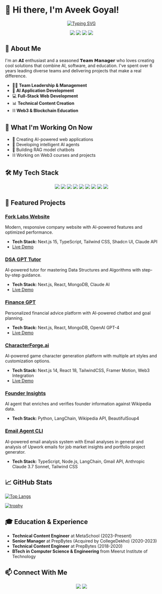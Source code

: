 # 👋 Hi there, I'm Aveek Goyal!
<div align="center">
  <a href="https://git.io/typing-svg">
    <img src="https://readme-typing-svg.herokuapp.com?font=Roboto&weight=700&size=30&pause=1000&color=6A5ACD&center=true&vCenter=true&random=false&width=600&height=70&lines=Hi+there%2C+I'm+Aveek+Goyal!;%F0%9D%97%94%F0%9D%97%9C+enthusiast+and+a+seasoned+%F0%9D%97%A7%F0%9D%97%B2%F0%9D%97%AE%F0%9D%97%BA+%F0%9D%97%A0%F0%9D%97%AE%F0%9D%97%BB%F0%9D%97%AE%F0%9D%97%B4%F0%9D%97%B2%F0%9D%97%BF" alt="Typing SVG" />
  </a>
  <br/>
  <p align="center">
    <img src="https://img.shields.io/badge/Next.js-000000?style=for-the-badge&logo=next.js&logoColor=white"/>
    <img src="https://img.shields.io/badge/React-61DAFB?style=for-the-badge&logo=react&logoColor=black"/>
    <img src="https://img.shields.io/badge/AI-00B2FF?style=for-the-badge&logo=openai&logoColor=white"/>
    <img src="https://img.shields.io/badge/Web3-F16822?style=for-the-badge&logo=web3.js&logoColor=white"/>
  </p>
</div>

## 🚀 About Me

I'm an 𝗔𝗜 enthusiast and a seasoned 𝗧𝗲𝗮𝗺 𝗠𝗮𝗻𝗮𝗴𝗲𝗿 who loves creating cool solutions that combine AI, software, and education. I've spent over 6 years leading diverse teams and delivering projects that make a real difference.
- 👨‍💼 **Team Leadership & Management**
- 🤖 **AI Application Development**
- 💻 **Full-Stack Web Development**
- 📊 **Technical Content Creation**
- ⛓️ **Web3 & Blockchain Education**

## 🔭 What I'm Working On Now

- 🤖 Creating AI-powered web applications
- 🧠 Developing intelligent AI agents
- 💬 Building RAG model chatbots
- ⛓️ Working on Web3 courses and projects

## 🛠️ My Tech Stack

<div align="center">
  <img src="https://img.shields.io/badge/Next.js-000000?style=for-the-badge&logo=next.js&logoColor=white" />
  <img src="https://img.shields.io/badge/React-61DAFB?style=for-the-badge&logo=react&logoColor=black" />
  <img src="https://img.shields.io/badge/TypeScript-3178C6?style=for-the-badge&logo=typescript&logoColor=white" />
  <img src="https://img.shields.io/badge/Tailwind_CSS-38B2AC?style=for-the-badge&logo=tailwind-css&logoColor=white" />
  <img src="https://img.shields.io/badge/Node.js-339933?style=for-the-badge&logo=node.js&logoColor=white" />
  <img src="https://img.shields.io/badge/MongoDB-47A248?style=for-the-badge&logo=mongodb&logoColor=white" />
  <img src="https://img.shields.io/badge/Python-3776AB?style=for-the-badge&logo=python&logoColor=white" />
  <img src="https://img.shields.io/badge/C++-00599C?style=for-the-badge&logo=c%2B%2B&logoColor=white" />
  <img src="https://img.shields.io/badge/Java-ED8B00?style=for-the-badge&logo=java&logoColor=white" />
</div>

## 🌟 Featured Projects

### [Fork Labs Website](https://github.com/AveekGoyal/fork-labs-website)
Modern, responsive company website with AI-powered features and optimized performance.
- **Tech Stack:** Next.js 15, TypeScript, Tailwind CSS, Shadcn UI, Claude API
- [Live Demo](https://fork-labs-website.vercel.app/)
  
### [DSA GPT Tutor](https://github.com/AveekGoyal/dsa-gpt-tutor)
AI-powered tutor for mastering Data Structures and Algorithms with step-by-step guidance.
- **Tech Stack:** Next.js, React, MongoDB, Claude AI
- [Live Demo](https://dsa-tutor-gpt.vercel.app/)

### [Finance GPT](https://github.com/AveekGoyal/gpt-powered-ai-finance-advisor)
Personalized financial advice platform with AI-powered chatbot and goal planning.
- **Tech Stack:** Next.js, React, MongoDB, OpenAI GPT-4
- [Live Demo](https://gpt-powered-ai-finance-advisor.vercel.app/)

### [CharacterForge.ai](https://github.com/AveekGoyal/character-forge)
AI-powered game character generation platform with multiple art styles and customization options.
- **Tech Stack:** Next.js 14, React 18, TailwindCSS, Framer Motion, Web3 Integration
- [Live Demo](https://character-forge-ai.vercel.app/)

### [Founder Insights](https://github.com/AveekGoyal/ice_breaker)
AI agent that enriches and verifies founder information against Wikipedia data.
- **Tech Stack:** Python, LangChain, Wikipedia API, BeautifulSoup4

### [Email Agent CLI](https://github.com/AveekGoyal/email-agent-cli)
AI-powered email analysis system with Email analyses in general and analysis of Upwork emails for job market insights and portfolio project generator.
- **Tech Stack:** TypeScript, Node.js, LangChain, Gmail API, Anthropic Claude 3.7 Sonnet, Tailwind CSS

## 📈 GitHub Stats
[![Top Langs](https://github-readme-stats.vercel.app/api/top-langs/?username=AveekGoyal&layout=compact&theme=radical)](https://github.com/anuraghazra/github-readme-stats)

[![trophy](https://github-profile-trophy.vercel.app/?username=AveekGoyal&theme=radical)](https://github.com/ryo-ma/github-profile-trophy)

## 🎓 Education & Experience

- **Technical Content Engineer** at MetaSchool (2023-Present)
- **Senior Manager** at PrepBytes (Acquired by CollegeDekho) (2020-2023)
- **Technical Content Engineer** at PrepBytes (2018-2020)
- **BTech in Computer Science & Engineering** from Meerut Institute of Technology

## 📫 Connect With Me

<div align="center">
  <a href="https://www.linkedin.com/in/aveek-goyal"><img src="https://img.shields.io/badge/LinkedIn-0077B5?style=for-the-badge&logo=linkedin&logoColor=white" /></a>
  <a href="mailto:aveekgoel2011@gmail.com"><img src="https://img.shields.io/badge/Email-D14836?style=for-the-badge&logo=gmail&logoColor=white" /></a>
  </div>


